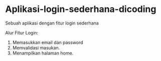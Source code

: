 # Aplikasi-login-sederhana-dicoding
Sebuah aplikasi dengan fitur login sederhana

Alur Fitur Login:
1. Memasukkan email dan password
2. Memvalidasi masukan.
3. Menampilkan halaman home.
